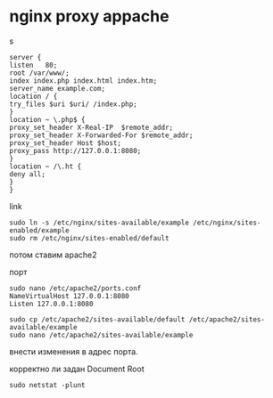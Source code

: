 # nginx proxy appache

s



```text
server {
listen   80;
root /var/www/;
index index.php index.html index.htm;
server_name example.com;
location / {
try_files $uri $uri/ /index.php;
}
location ~ \.php$ {
proxy_set_header X-Real-IP  $remote_addr;
proxy_set_header X-Forwarded-For $remote_addr;
proxy_set_header Host $host;
proxy_pass http://127.0.0.1:8080;
}
location ~ /\.ht {
deny all;
}
}
```

link 

```text
sudo ln -s /etc/nginx/sites-available/example /etc/nginx/sites-enabled/example
sudo rm /etc/nginx/sites-enabled/default
```

потом ставим apache2

порт 

```text
sudo nano /etc/apache2/ports.conf
NameVirtualHost 127.0.0.1:8080
Listen 127.0.0.1:8080
```



```text
sudo cp /etc/apache2/sites-available/default /etc/apache2/sites-available/example
sudo nano /etc/apache2/sites-available/example
```

внести изменения в адрес порта.

корректно ли задан Document Root

```text
sudo netstat -plunt
```



